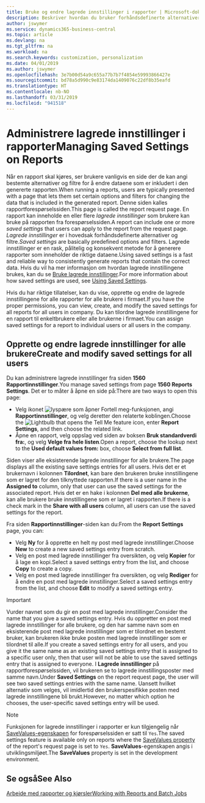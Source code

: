 ```yaml
---
title: Bruke og endre lagrede innstillinger i rapporter | Microsoft-dokumentasjon
description: Beskriver hvordan du bruker forhåndsdefinerte alternativer og filtre til å tilpasse rapporter og generere riktige data.
author: jswymer
ms.service: dynamics365-business-central
ms.topic: article
ms.devlang: na
ms.tgt_pltfrm: na
ms.workload: na
ms.search.keywords: customization, personalization
ms.date: 04/01/2019
ms.author: jswymer
ms.openlocfilehash: 3e7b00d54a9c655a77b7b7f4854e59993866427e
ms.sourcegitcommit: bd78a5d990c9e83174da1409076c22df8b35eafd
ms.translationtype: HT
ms.contentlocale: nb-NO
ms.lasthandoff: 03/31/2019
ms.locfileid: "941518"
---
```

# <a name="managing-saved-settings-on-reports"></a><span data-ttu-id="ef92f-103">Administrere lagrede innstillinger i rapporter</span><span class="sxs-lookup"><span data-stu-id="ef92f-103">Managing Saved Settings on Reports</span></span>
<span data-ttu-id="ef92f-104">Når en rapport skal kjøres, ser brukere vanligvis en side der de kan angi bestemte alternativer og filtre for å endre dataene som er inkludert i den genererte rapporten.</span><span class="sxs-lookup"><span data-stu-id="ef92f-104">When running a reports, users are typically presented with a page that lets them set certain options and filters for changing the data that is included in the generated report.</span></span> <span data-ttu-id="ef92f-105">Denne siden kalles rapportforespørselssiden.</span><span class="sxs-lookup"><span data-stu-id="ef92f-105">This page is called the report request page.</span></span> <span data-ttu-id="ef92f-106">En rapport kan inneholde en eller flere *lagrede innstillinger* som brukere kan bruke på rapporten fra forespørselssiden.</span><span class="sxs-lookup"><span data-stu-id="ef92f-106">A report can include one or more *saved settings* that users can apply to the report from the request page.</span></span> <span data-ttu-id="ef92f-107">*Lagrede innstillinger* er i hovedsak forhåndsdefinerte alternativer og filtre.</span><span class="sxs-lookup"><span data-stu-id="ef92f-107">*Saved settings* are basically predefined options and filters.</span></span> <span data-ttu-id="ef92f-108">Lagrede innstillinger er en rask, pålitelig og konsekvent metode for å generere rapporter som inneholder de riktige dataene.</span><span class="sxs-lookup"><span data-stu-id="ef92f-108">Using saved settings is a fast and reliable way to consistently generate reports that contain the correct data.</span></span> <span data-ttu-id="ef92f-109">Hvis du vil ha mer informasjon om hvordan lagrede innstillingene brukes, kan du se [Bruke lagrede innstillinger](ui-work-report.md#SavedSettings).</span><span class="sxs-lookup"><span data-stu-id="ef92f-109">For more information about how saved settings are used, see [Using Saved Settings](ui-work-report.md#SavedSettings).</span></span>

<span data-ttu-id="ef92f-110">Hvis du har riktige tillatelser, kan du vise, opprette og endre de lagrede innstillingene for alle rapporter for alle brukere i firmaet.</span><span class="sxs-lookup"><span data-stu-id="ef92f-110">If you have the proper permissions, you can view, create, and modify the saved settings for all reports for all users in company.</span></span> <span data-ttu-id="ef92f-111">Du kan tilordne lagrede innstillingene for en rapport til enkeltbrukere eller alle brukerne i firmaet.</span><span class="sxs-lookup"><span data-stu-id="ef92f-111">You can assign saved settings for a report to individual users or all users in the company.</span></span>

<!--
## Apply saved settings to a report
1. Open the report.

   The report request page appears.    
2. In the **Saved Settings** section of the page, set the **Name** field  to the saved settings that you want to use.

   The **Saved Settings** section only appears if the report has been run before or if there are existing saved settings entries. The saved settings entry called **Last used options and filters** is always available. These settings are the option and filter values that were used the last time you ran the report.

-->

## <a name="create-and-modify-saved-settings-for-all-users"></a><span data-ttu-id="ef92f-112">Opprette og endre lagrede innstillinger for alle brukere</span><span class="sxs-lookup"><span data-stu-id="ef92f-112">Create and modify saved settings for all users</span></span>
<span data-ttu-id="ef92f-113">Du kan administrere lagrede innstillinger fra siden **1560 Rapportinnstillinger**.</span><span class="sxs-lookup"><span data-stu-id="ef92f-113">You manage saved settings from page **1560 Reports Settings**.</span></span> <span data-ttu-id="ef92f-114">Det er to måter å åpne en side på:</span><span class="sxs-lookup"><span data-stu-id="ef92f-114">There are two ways to open this page:</span></span>
-   <span data-ttu-id="ef92f-115">Velg ikonet ![lyspære som åpner Fortell meg-funksjonen](media/ui-search/search_small.png "Fortell hva du vil gjøre"), angi **Rapportinnstillinger**, og velg deretter den relaterte koblingen.</span><span class="sxs-lookup"><span data-stu-id="ef92f-115">Choose the ![Lightbulb that opens the Tell Me feature](media/ui-search/search_small.png "Tell me what you want to do") icon, enter **Report Settings**, and then choose the related link.</span></span>
-   <span data-ttu-id="ef92f-116">Åpne en rapport, velg oppslag ved siden av boksen **Bruk standardverdi fra:**, og velg **Velge fra hele listen**.</span><span class="sxs-lookup"><span data-stu-id="ef92f-116">Open a report, choose the lookup next to the **Used default values from:** box, choose **Select from full list**.</span></span>

<span data-ttu-id="ef92f-117">Siden viser alle eksisterende lagrede innstillinger for alle brukere.</span><span class="sxs-lookup"><span data-stu-id="ef92f-117">The page displays all the existing save settings entries for all users.</span></span> <span data-ttu-id="ef92f-118">Hvis det er et brukernavn i kolonnen **Tilordnet**, kan bare den brukeren bruke innstillingene som er lagret for den tilknyttede rapporten.</span><span class="sxs-lookup"><span data-stu-id="ef92f-118">If there is a user name in the **Assigned to** column, only that user can use the saved settings for the associated report.</span></span> <span data-ttu-id="ef92f-119">Hvis det er en hake i kolonnen **Del med alle brukerne**, kan alle brukere bruke innstillingene som er lagret i rapporten.</span><span class="sxs-lookup"><span data-stu-id="ef92f-119">If there is a check mark in the **Share with all users** column, all users can use the saved settings for the report.</span></span>

<span data-ttu-id="ef92f-120">Fra siden **Rapportinnstillinger**-siden kan du:</span><span class="sxs-lookup"><span data-stu-id="ef92f-120">From the **Report Settings** page, you can:</span></span>
-   <span data-ttu-id="ef92f-121">Velg **Ny** for å opprette en helt ny post med lagrede innstillinger.</span><span class="sxs-lookup"><span data-stu-id="ef92f-121">Choose **New** to create a new saved settings entry from scratch.</span></span>
-   <span data-ttu-id="ef92f-122">Velg en post med lagrede innstillinger fra oversikten, og velg **Kopier** for å lage en kopi.</span><span class="sxs-lookup"><span data-stu-id="ef92f-122">Select a saved settings entry from the list, and choose **Copy** to create a copy.</span></span>
-   <span data-ttu-id="ef92f-123">Velg en post med lagrede innstillinger fra oversikten, og velg **Rediger** for å endre en post med lagrede innstillinger.</span><span class="sxs-lookup"><span data-stu-id="ef92f-123">Select a saved settings entry from the list, and choose **Edit** to modify a saved settings entry.</span></span>


> [!Important]
> <span data-ttu-id="ef92f-124">Vurder navnet som du gir en post med lagrede innstillinger.</span><span class="sxs-lookup"><span data-stu-id="ef92f-124">Consider the name that you give a saved settings entry.</span></span> <span data-ttu-id="ef92f-125">Hvis du oppretter en post med lagrede innstillinger for alle brukere, og den har samme navn som en eksisterende post med lagrede innstillinger som er tilordnet en bestemt bruker, kan brukeren ikke bruke posten med lagrede innstillinger som er tilordnet til alle.</span><span class="sxs-lookup"><span data-stu-id="ef92f-125">If you create a saved settings entry for all users, and you give it the same name as an existing saved settings entry that is assigned to a specific user only, then that user will not be able to use the saved settings entry that is assigned to everyone.</span></span>  <span data-ttu-id="ef92f-126">I **Lagrede innstillinger** på rapportforespørselssiden, vil brukeren se to lagrede innstillingsposter med samme navn.</span><span class="sxs-lookup"><span data-stu-id="ef92f-126">Under **Saved Settings** on the report request page, the user will see two saved settings entries with the same name.</span></span> <span data-ttu-id="ef92f-127">Uansett hvilket alternativ som velges, vil imidlertid den brukerspesifikke posten med lagrede innstillingene bli brukt.</span><span class="sxs-lookup"><span data-stu-id="ef92f-127">However, no matter which option he chooses, the user-specific saved settings entry will be used.</span></span>

> [!NOTE]
> <span data-ttu-id="ef92f-128">Funksjonen for lagrede innstillinger i rapporter er kun tilgjengelig når [SaveValues-egenskapen](https://docs.microsoft.com/en-us/dynamics-nav/savevalues-property) for forespørselssiden er satt til `Yes`.</span><span class="sxs-lookup"><span data-stu-id="ef92f-128">The saved settings feature is available only on reports where the [SaveValues property](https://docs.microsoft.com/en-us/dynamics-nav/savevalues-property) of the report's request page is set to `Yes`.</span></span> <span data-ttu-id="ef92f-129">**SaveValues**-egenskapen angis i utviklingsmiljøet.</span><span class="sxs-lookup"><span data-stu-id="ef92f-129">The **SaveValues** property is set in the development environment.</span></span>  

## <a name="see-also"></a><span data-ttu-id="ef92f-130">Se også</span><span class="sxs-lookup"><span data-stu-id="ef92f-130">See Also</span></span>
[<span data-ttu-id="ef92f-131">Arbeide med rapporter og kjørsler</span><span class="sxs-lookup"><span data-stu-id="ef92f-131">Working with Reports and Batch Jobs</span></span>](ui-work-report.md)  
